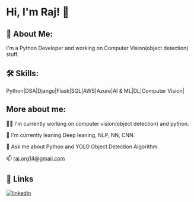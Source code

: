 
# Hi, I'm Raj! 👋


## 🚀 About Me:
I'm a Python Developer and working on Computer Vision(object detection) stuff.


## 🛠 Skills:
Python|DSA|Django|Flask|SQL|AWS|Azure|AI & ML|DL|Computer Vision| 


## More about me:
👩‍💻 I'm currently working on computer vision(object detection) and python.

🧠 I'm currently leaning Deep leaning, NLP, NN, CNN.

💬 Ask me about Python and YOLO Object Detection Algorithm.

📫 raj.org14@gmail.com



## 🔗 Links
[![linkedin](https://img.shields.io/badge/linkedin-0A66C2?style=for-the-badge&logo=linkedin&logoColor=white)](https://www.linkedin.com/in/raj-14/)


